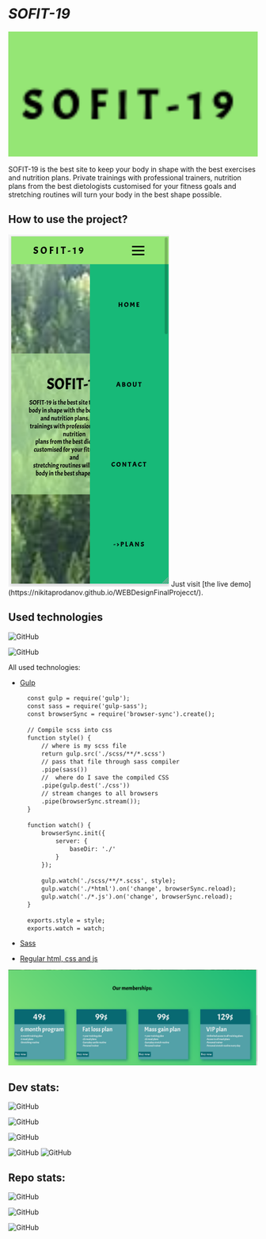 # *SOFIT-19*

<img src="images/screenshot_one.png" width=1000>

SOFIT-19 is the best site to keep your body in shape with the best exercises and nutrition plans. Private trainings with professional trainers, nutrition plans from the best dietologists customised for your fitness goals and stretching routines will turn your body in the best shape possible.

## How to use the project?
<img src="images/phone_land_page.png">
Just visit [the live demo](https://nikitaprodanov.github.io/WEBDesignFinalProjecct/).


## Used technologies

![GitHub](https://img.shields.io/github/languages/count/nikitaprodanov/WEBDesignFinalProjecct?style=for-the-badge)

![GitHub](https://img.shields.io/github/languages/top/nikitaprodanov/WEBDesignFinalProjecct?label=Most%20used%20language&logo=c%2B%2B&style=for-the-badge)

All used technologies:
* [Gulp](https://gulpjs.com/)

        const gulp = require('gulp');
        const sass = require('gulp-sass');
        const browserSync = require('browser-sync').create();

        // Compile scss into css
        function style() {
            // where is my scss file
            return gulp.src('./scss/**/*.scss')
            // pass that file through sass compiler
            .pipe(sass())
            //  where do I save the compiled CSS
            .pipe(gulp.dest('./css'))
            // stream changes to all browsers
            .pipe(browserSync.stream());
        }

        function watch() {
            browserSync.init({
                server: {
                    baseDir: './'
                }
            });

            gulp.watch('./scss/**/*.scss', style);
            gulp.watch('./*html').on('change', browserSync.reload);
            gulp.watch('./*.js').on('change', browserSync.reload);
        }

        exports.style = style;
        exports.watch = watch;

* [Sass](https://sass-lang.com/)
* [Regular html, css and js](https://www.w3schools.com/whatis/default.asp)

<img src="images/memberships.png">


## Dev stats:
![GitHub](https://img.shields.io/github/issues-pr/nikitaprodanov/WEBDesignFinalProjecct?color=green&style=for-the-badge)

![GitHub](https://img.shields.io/github/issues-pr-closed/nikitaprodanov/WEBDesignFinalProjecct?color=green&style=for-the-badge)

![GitHub](https://img.shields.io/github/last-commit/nikitaprodanov/WEBDesignFinalProjecct/Nikita?style=for-the-badge)

![GitHub](https://img.shields.io/github/v/tag/nikitaprodanov/WEBDesignFinalProjecct?logo=github&style=for-the-badge)
![GitHub](https://img.shields.io/github/release-date/nikitaprodanov/WEBDesignFinalProjecct?logo=github&style=for-the-badge)

## Repo stats:
![GitHub](https://img.shields.io/github/forks/nikitaprodanov/WEBDesignFinalProjecct?style=social)

![GitHub](https://img.shields.io/github/stars/nikitaprodanov/WEBDesignFinalProjecct?style=social)

![GitHub](https://img.shields.io/github/watchers/nikitaprodanov/WEBDesignFinalProjecct?style=social)
